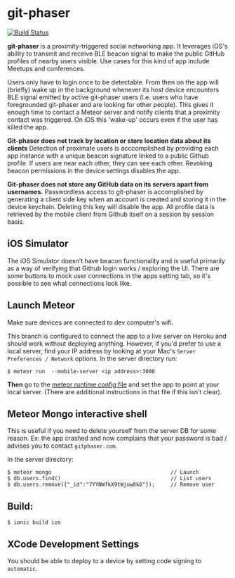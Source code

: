# git-phaser

[![Build Status](https://travis-ci.org/git-phaser/git-phaser.svg?branch=master)](https://travis-ci.org/git-phaser/git-phaser)

**git-phaser** is a proximity-triggered social networking app. It leverages iOS's ability to transmit and receive BLE beacon signal to make the public GitHub profiles of nearby users visible. Use cases for this kind of app include Meetups and conferences. 

Users only have to login once to be detectable. From then on the app will (briefly) wake up in the background whenever its host device encounters BLE signal emitted by active git-phaser users (i.e. users who have foregrounded git-phaser and are looking for other people). This gives it enough time to contact a Meteor server and notify clients that a proximity contact was triggered. On iOS this 'wake-up' occurs even if the user has killed the app. 

**Git-phaser does not track by location or store location data about its clients** Detection of proximate users is acccomplished by providing each app instance with a unique beacon signature linked to a public Github profile. If users are near each other, they can see each other. Revoking beacon permissions in the device settings disables the app. 

**Git-phaser does not store any GitHub data on its servers apart from usernames.** Passwordless access to git-phaser is accomplished by generating a client side key when an account is created and storing it in the device keychain. Deleting this key will disable the app. All profile data is retrieved by the mobile client from Github itself on a session by session basis.    

## iOS Simulator

The iOS Simulator doesn't have beacon functionality and is useful primarily as a way of verifying that Github login
works / exploring the UI. There are some buttons to mock user connections in the apps setting tab, so it's possible to see what connections look like.  

## Launch Meteor
Make sure devices are connected to dev computer's wifi. 

This branch is configured to connect the app to a live server on Heroku and should work without deploying anything. However, if you'd prefer to use a local server, find your IP address by looking at your Mac's `Server Preferences / Network` options. In the server directory run:

```
$ meteor run  --mobile-server <ip address>:3000
```

**Then** go to the [meteor runtime config file](https://github.com/git-phaser/git-phaser/blob/dev/www/lib/meteor-client-side/meteor-runtime-config.js) and set the app to point at your local server. (There are additional instructions in that file if this isn't clear).

## Meteor Mongo interactive shell

This is useful if you need to delete yourself from the server DB for some reason. Ex: the app crashed and now complains that your password is bad / advises you to contact `gitphaser.com`.

In the server directory:
```
$ meteor mongo                                      // Launch
$ db.users.find()                                   // List users
$ db.users.remove({"_id":"7YYNWfkX9tWjuw8k6"});     // Remove user
```

## Build:

```
$ ionic build ios
```

## XCode Development Settings

You should be able to deploy to a device by setting code signing to `automatic`. 
